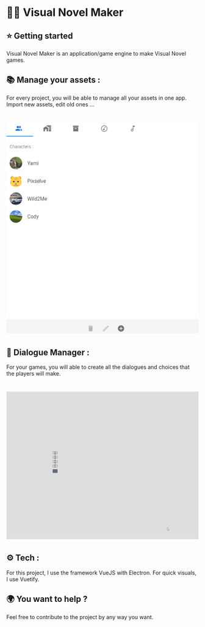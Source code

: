# 🎨🧱 Visual Novel Maker 

## ⭐ Getting started

Visual Novel Maker is an application/game engine to make Visual Novel games.

## 📚 Manage your assets :
For every project, you will be able to manage all your assets in one app. Import new assets, edit old ones ...

# ![Dialogue Manager Demo](README/AssetManagerDemo.gif)

## 📢 Dialogue Manager :
For your games, you will able to create all the dialogues and choices that the players will make.

# ![Dialogue Manager Demo](README/DialogueManagerDemov2.gif)

## ⚙ Tech :

For this project, I use the framework VueJS with Electron. For quick visuals, I use Vuetify.

## 🌍 You want to help ?

Feel free to contribute to the project by any way you want.